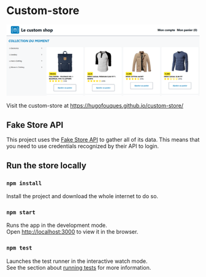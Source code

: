 # Custom-store

![preview](image.png)

Visit the custom-store at https://hugofouques.github.io/custom-store/

## Fake Store API

This project uses the [Fake Store API](https://fakestoreapi.com/) to gather all of its data. This means that you need to use credentials recognized by their API to login.

## Run the store locally

### `npm install`

Install the project and download the whole internet to do so.

### `npm start`

Runs the app in the development mode.\
Open [http://localhost:3000](http://localhost:3000) to view it in the browser.

### `npm test`

Launches the test runner in the interactive watch mode.\
See the section about [running tests](https://facebook.github.io/create-react-app/docs/running-tests) for more information.
